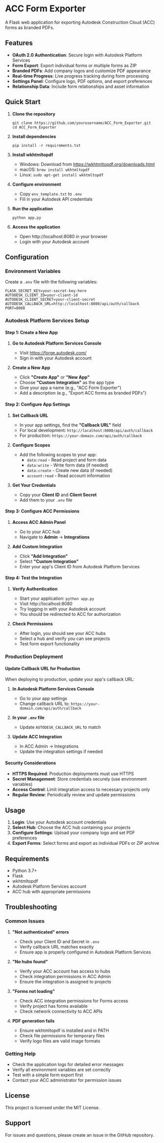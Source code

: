 # ACC Form Exporter

A Flask web application for exporting Autodesk Construction Cloud (ACC) forms as branded PDFs.

## Features

- **OAuth 2.0 Authentication**: Secure login with Autodesk Platform Services
- **Form Export**: Export individual forms or multiple forms as ZIP
- **Branded PDFs**: Add company logos and customize PDF appearance
- **Real-time Progress**: Live progress tracking during form processing
- **Settings Panel**: Configure logo, PDF options, and export preferences
- **Relationship Data**: Include form relationships and asset information

## Quick Start

1. **Clone the repository**
   ```
   git clone https://github.com/yourusername/ACC_Form_Exporter.git
   cd ACC_Form_Exporter
   ```

2. **Install dependencies**
   ```
   pip install -r requirements.txt
   ```

3. **Install wkhtmltopdf**
   - Windows: Download from https://wkhtmltopdf.org/downloads.html
   - macOS: `brew install wkhtmltopdf`
   - Linux: `sudo apt-get install wkhtmltopdf`

4. **Configure environment**
   - Copy `env_template.txt` to `.env`
   - Fill in your Autodesk API credentials

5. **Run the application**
   ```
   python app.py
   ```

6. **Access the application**
   - Open http://localhost:8080 in your browser
   - Login with your Autodesk account

## Configuration

### Environment Variables

Create a `.env` file with the following variables:

```
FLASK_SECRET_KEY=your-secret-key-here
AUTODESK_CLIENT_ID=your-client-id
AUTODESK_CLIENT_SECRET=your-client-secret
AUTODESK_CALLBACK_URL=http://localhost:8080/api/auth/callback
PORT=8080
```

### Autodesk Platform Services Setup

#### Step 1: Create a New App

1. **Go to Autodesk Platform Services Console**
   - Visit https://forge.autodesk.com/
   - Sign in with your Autodesk account

2. **Create a New App**
   - Click **"Create App"** or **"New App"**
   - Choose **"Custom Integration"** as the app type
   - Give your app a name (e.g., "ACC Form Exporter")
   - Add a description (e.g., "Export ACC forms as branded PDFs")

#### Step 2: Configure App Settings

1. **Set Callback URL**
   - In your app settings, find the **"Callback URL"** field
   - For local development: `http://localhost:8080/api/auth/callback`
   - For production: `https://your-domain.com/api/auth/callback`

2. **Configure Scopes**
   - Add the following scopes to your app:
     - `data:read` - Read project and form data
     - `data:write` - Write form data (if needed)
     - `data:create` - Create new data (if needed)
     - `account:read` - Read account information

3. **Get Your Credentials**
   - Copy your **Client ID** and **Client Secret**
   - Add them to your `.env` file

#### Step 3: Configure ACC Permissions

1. **Access ACC Admin Panel**
   - Go to your ACC hub
   - Navigate to **Admin** → **Integrations**

2. **Add Custom Integration**
   - Click **"Add Integration"**
   - Select **"Custom Integration"**
   - Enter your app's Client ID from Autodesk Platform Services

#### Step 4: Test the Integration

1. **Verify Authentication**
   - Start your application: `python app.py`
   - Visit http://localhost:8080
   - Try logging in with your Autodesk account
   - You should be redirected to ACC for authorization

2. **Check Permissions**
   - After login, you should see your ACC hubs
   - Select a hub and verify you can see projects
   - Test form export functionality

### Production Deployment

#### Update Callback URL for Production

When deploying to production, update your app's callback URL:

1. **In Autodesk Platform Services Console**
   - Go to your app settings
   - Change callback URL to: `https://your-domain.com/api/auth/callback`

2. **In your `.env` file**
   - Update `AUTODESK_CALLBACK_URL` to match

3. **Update ACC Integration**
   - In ACC Admin → Integrations
   - Update the integration settings if needed

#### Security Considerations

- **HTTPS Required**: Production deployments must use HTTPS
- **Secret Management**: Store credentials securely (use environment variables)
- **Access Control**: Limit integration access to necessary projects only
- **Regular Review**: Periodically review and update permissions

## Usage

1. **Login**: Use your Autodesk account credentials
2. **Select Hub**: Choose the ACC hub containing your projects
3. **Configure Settings**: Upload your company logo and set PDF preferences
4. **Export Forms**: Select forms and export as individual PDFs or ZIP archive

## Requirements

- Python 3.7+
- Flask
- wkhtmltopdf
- Autodesk Platform Services account
- ACC hub with appropriate permissions

## Troubleshooting

### Common Issues

1. **"Not authenticated" errors**
   - Check your Client ID and Secret in `.env`
   - Verify callback URL matches exactly
   - Ensure app is properly configured in Autodesk Platform Services

2. **"No hubs found"**
   - Verify your ACC account has access to hubs
   - Check integration permissions in ACC Admin
   - Ensure the integration is assigned to projects

3. **"Forms not loading"**
   - Check ACC integration permissions for Forms access
   - Verify project has forms available
   - Check network connectivity to ACC APIs

4. **PDF generation fails**
   - Ensure wkhtmltopdf is installed and in PATH
   - Check file permissions for temporary files
   - Verify logo files are valid image formats

### Getting Help

- Check the application logs for detailed error messages
- Verify all environment variables are set correctly
- Test with a simple form export first
- Contact your ACC administrator for permission issues

## License

This project is licensed under the MIT License.

## Support

For issues and questions, please create an issue in the GitHub repository. 
